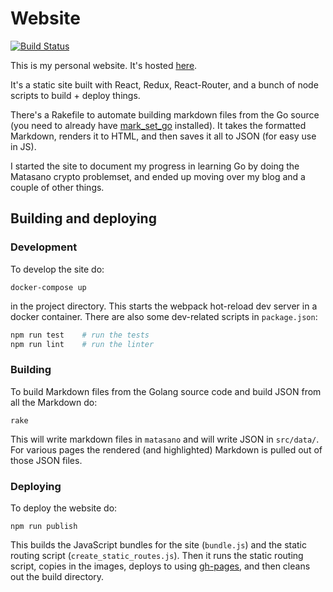 # Website

[![Build
Status](https://travis-ci.org/aliceriot/literate-crypto.svg?branch=master)](https://travis-ci.org/aliceriot/literate-crypto)

This is my personal website. It's hosted
[here](https://aliceriot.github.io/).

It's a static site built with React, Redux, React-Router, and a bunch of
node scripts to build + deploy things.


There's a Rakefile to automate building markdown files from the Go source
(you need to already have
[mark_set_go](https://github.com/aliceriot/mark_set_go) installed). It
takes the formatted Markdown, renders it to HTML, and then saves it all to
JSON (for easy use in JS).

I started the site to document my progress in learning Go by doing the
Matasano crypto problemset, and ended up moving over my blog and a couple
of other things.

## Building and deploying

### Development

To develop the site do:

```
docker-compose up
```

in the project directory. This starts the webpack hot-reload dev server in
a docker container. There are also some dev-related scripts in
`package.json`:

```sh
npm run test    # run the tests
npm run lint    # run the linter
```

### Building

To build Markdown files from the Golang source code and build JSON from
all the Markdown do:

```
rake
```

This will write markdown files in `matasano` and will write JSON in
`src/data/`. For various pages the rendered (and highlighted) Markdown is
pulled out of those JSON files.

### Deploying

To deploy the website do:

```
npm run publish
```

This builds the JavaScript bundles for the site (`bundle.js`) and the
static routing script (`create_static_routes.js`). Then it runs the static
routing script, copies in the images, deploys to
[](https://github.com/aliceriot/aliceriot.github.io) using
[gh-pages](https://github.com/tschaub/gh-pages), and then cleans out the
build directory.

